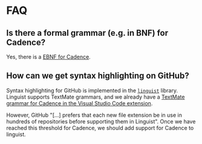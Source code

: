 # FAQ

## Is there a formal grammar (e.g. in BNF) for Cadence?

Yes, there is a [EBNF for Cadence](https://github.com/onflow/cadence/blob/master/docs/cadence.ebnf).

## How can we get syntax highlighting on GitHub?

Syntax highlighting for GitHub is implemented in the [`linguist`](https://github.com/github/linguist) library.
Linguist supports TextMate grammars, and we already have a [TextMate grammar for Cadence in the Visual Studio Code extension](https://github.com/onflow/vscode-flow/blob/master/syntaxes/cadence.tmGrammar.json).

However, GitHub "[...] prefers that each new file extension be in use in hundreds of repositories before supporting them in Linguist".
Once we have reached this threshold for Cadence, we should add support for Cadence to linguist.
